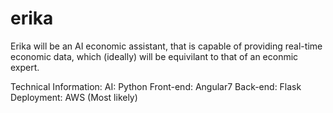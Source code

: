 # erika

Erika will be an AI economic assistant, that is capable of providing real-time
economic data, which (ideally) will be equivilant to that of an econmic expert.

Technical Information:
AI: Python
Front-end: Angular7
Back-end: Flask
Deployment: AWS (Most likely)
